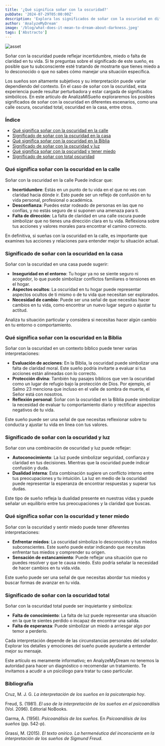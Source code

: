 ```yaml
---
title: '¿Qué significa soñar con la oscuridad?'
pubDate: '2024-07-29T05:00:00Z'
description: 'Explora los significados de soñar con la oscuridad en diferentes contextos y lo que puede indicar sobre tu estado emocional y psicológico.'
author: 'AnalyzeMyDream'
image: '/blog/what-does-it-mean-to-dream-about-darkness.jpeg'
tags: ['Abstracto']
---
```


![asset](/blog/what-does-it-mean-to-dream-about-darkness.jpeg)

Soñar con la oscuridad puede reflejar incertidumbre, miedo o falta de claridad en tu vida. Si te preguntas sobre el significado de este sueño, es posible que tu subconsciente esté tratando de mostrarte que tienes miedo a lo desconocido o que no sabes cómo manejar una situación específica.

Los sueños son altamente subjetivos y su interpretación puede variar dependiendo del contexto. En el caso de soñar con la oscuridad, esta experiencia puede resultar perturbadora y estar cargada de significados simbólicos. En este artículo de AnalizaMiSueño exploraremos los posibles significados de soñar con la oscuridad en diferentes escenarios, como una calle oscura, oscuridad total, oscuridad en la casa, entre otros.

### Índice

- [Qué significa soñar con la oscuridad en la calle](#que-significa-sonar-con-la-oscuridad-en-la-calle)
- [Significado de soñar con la oscuridad en la casa](#significado-de-sonar-con-la-oscuridad-en-la-casa)
- [Qué significa soñar con la oscuridad en la Biblia](#que-significa-sonar-con-la-oscuridad-en-la-biblia)
- [Significado de soñar con la oscuridad y luz](#significado-de-sonar-con-la-oscuridad-y-luz)
- [Qué significa soñar con la oscuridad y tener miedo](#que-significa-sonar-con-la-oscuridad-y-tener-miedo)
- [Significado de soñar con total oscuridad](#significado-de-soñar-con-la-oscuridad-total)

### Qué significa soñar con la oscuridad en la calle

Soñar con la oscuridad en la calle Puede indicar que:

- **Incertidumbre**: Estás en un punto de tu vida en el que no ves con claridad hacia dónde ir. Esto puede ser un reflejo de confusión en tu vida personal, profesional o académica.
- **Desconfianza**: Puedes estar rodeado de personas en las que no confías, y no estás seguro de si suponen una amenaza para ti.
- **Falta de dirección**: La falta de claridad en una calle oscura puede simbolizar que no tienes una dirección clara en tu vida. Reflexiona sobre tus acciones y valores morales para encontrar el camino correcto.

En definitiva, si sueñas con la oscuridad en la calle, es importante que examines tus acciones y relaciones para entender mejor tu situación actual.

### Significado de soñar con la oscuridad en la casa

Soñar con la oscuridad en una casa puede sugerir:

- **Inseguridad en el entorno**: Tu hogar ya no se siente seguro ni acogedor, lo que puede simbolizar conflictos familiares o tensiones en el hogar.
- **Aspectos ocultos**: La oscuridad en tu hogar puede representar aspectos ocultos de ti mismo o de tu vida que necesitan ser explorados.
- **Necesidad de cambio**: Puede ser una señal de que necesitas hacer cambios en tu vida, como encontrar un nuevo lugar seguro o ajustar tu actitud.

Analiza tu situación particular y considera si necesitas hacer algún cambio en tu entorno o comportamiento.

### Qué significa soñar con la oscuridad en la Biblia

Soñar con la oscuridad en un contexto bíblico puede tener varias interpretaciones:

- **Evaluación de acciones**: En la Biblia, la oscuridad puede simbolizar una falta de claridad moral. Este sueño podría invitarte a evaluar si tus acciones están alineadas con lo correcto.
- **Protección divina**: También hay pasajes bíblicos que ven la oscuridad como un lugar de refugio bajo la protección de Dios. Por ejemplo, el Salmo 23 menciona que incluso en el valle de sombra de muerte, el Señor está con nosotros.
- **Reflexión personal**: Soñar con la oscuridad en la Biblia puede simbolizar la necesidad de evaluar tu comportamiento diario y rectificar aspectos negativos de tu vida.

Este sueño puede ser una señal de que necesitas reflexionar sobre tu conducta y ajustar tu vida en línea con tus valores.

### Significado de soñar con la oscuridad y luz

Soñar con una combinación de oscuridad y luz puede reflejar:

- **Autoconocimiento**: La luz puede simbolizar seguridad, confianza y claridad en tus decisiones. Mientras que la oscuridad puede indicar confusión y duda.
- **Dualidad interna**: Esta combinación sugiere un conflicto interno entre tus preocupaciones y tu intuición. La luz en medio de la oscuridad puede representar la esperanza de encontrar respuestas y superar tus dudas.

Este tipo de sueño refleja la dualidad presente en nuestras vidas y puede señalar un equilibrio entre tus preocupaciones y la claridad que buscas.

### Qué significa soñar con la oscuridad y tener miedo

Soñar con la oscuridad y sentir miedo puede tener diferentes interpretaciones:

- **Enfrentar miedos**: La oscuridad simboliza lo desconocido y tus miedos subconscientes. Este sueño puede estar indicando que necesitas enfrentar tus miedos y comprender su origen.
- **Sensación de estancamiento**: Puede reflejar una situación que no puedes resolver y que te causa miedo. Esto podría señalar la necesidad de hacer cambios en tu vida.vida.

Este sueño puede ser una señal de que necesitas abordar tus miedos y buscar formas de avanzar en tu vida.

### Significado de soñar con la oscuridad total

Soñar con la oscuridad total puede ser inquietante y simboliza:

- **Falta de conocimiento**: La falta de luz puede representar una situación en la que te sientes perdido o incapaz de encontrar una salida.
- **Falta de esperanza**: Puede simbolizar un miedo a arriesgar algo por temor a perderlo.

Cada interpretación depende de las circunstancias personales del soñador. Explorar los detalles y emociones del sueño puede ayudarte a entender mejor su mensaje.

Este artículo es meramente informativo; en AnalyzeMyDream no tenemos la autoridad para hacer un diagnóstico o recomendar un tratamiento. Te invitamos a acudir a un psicólogo para tratar tu caso particular.

### Bibliografía

Cruz, M. J. G. *La interpretación de los sueños en la psicoterapia hoy*.

Freud, S. (1981). *El uso de la interpretación de los sueños en el psicoanálisis* (Vol. 2096). Editorial NoBooks.

Garma, A. (1956). *Psicoanálisis de los sueños*. En *Psicoanálisis de los sueños* (pp. 542-p).

Grassi, M. (2015). *El texto onírico. La hermenéutica del inconsciente en la interpretación de los sueños de Sigmund Freud*.